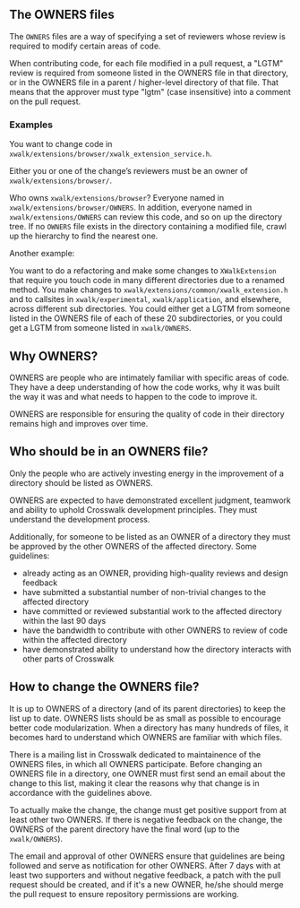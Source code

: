 ## The OWNERS files

The `OWNERS` files are a way of specifying a set of reviewers whose review is required to modify certain areas of code.

When contributing code, for each file modified in a pull request, a "LGTM" review is required from someone listed in the OWNERS file in that directory, or in the OWNERS file in a parent / higher-level directory of that file. That means that the approver must type "lgtm" (case insensitive) into a comment on the pull request.

### Examples 

You want to change code in `xwalk/extensions/browser/xwalk_extension_service.h`.

Either you or one of the change’s reviewers must be an owner of `xwalk/extensions/browser/`.

Who owns `xwalk/extensions/browser`? Everyone named in `xwalk/extensions/browser/OWNERS`. In addition, everyone named in `xwalk/extensions/OWNERS` can review this code, and so on up the directory tree. If no `OWNERS` file exists in the directory containing a modified file, crawl up the hierarchy to find the nearest one. 

Another example:

You want to do a refactoring and make some changes to `XWalkExtension` that require you touch code in many different directories due to a renamed method. You make changes to `xwalk/extensions/common/xwalk_extension.h` and to callsites in `xwalk/experimental`, `xwalk/application`, and elsewhere, across different sub directories. You could either get a LGTM from someone listed in the OWNERS file of each of these 20 subdirectories, or you could get a LGTM from someone listed in `xwalk/OWNERS`.

## Why OWNERS?

OWNERS are people who are intimately familiar with specific areas of code. They have a deep understanding of how the code works, why it was built the way it was and what needs to happen to the code to improve it.

OWNERS are responsible for ensuring the quality of code in their directory remains high and improves over time.

## Who should be in an OWNERS file?

Only the people who are actively investing energy in the improvement of a directory should be listed as OWNERS.

OWNERS are expected to have demonstrated excellent judgment, teamwork and ability to uphold Crosswalk development principles. They must understand the development process.

Additionally, for someone to be listed as an OWNER of a directory they must be approved by the other OWNERS of the affected directory. Some guidelines:

  * already acting as an OWNER, providing high-quality reviews and design feedback
  * have submitted a substantial number of non-trivial changes to the affected directory
  * have committed or reviewed substantial work to the affected directory within the last 90 days
  * have the bandwidth to contribute with other OWNERS to review of code within the affected directory
  * have demonstrated ability to understand how the directory interacts with other parts of Crosswalk

## How to change the OWNERS file?

It is up to OWNERS of a directory (and of its parent directories) to keep the list up to date. OWNERS lists should be as small as possible to encourage better code modularization. When a directory has many hundreds of files, it becomes hard to understand which OWNERS are familiar with which files.

There is a mailing list in Crosswalk dedicated to maintainence of the OWNERS files, in which all OWNERS participate. Before changing an OWNERS file in a directory, one OWNER must first send an email about the change to this list, making it clear the reasons why that change is in accordance with the guidelines above.

To actually make the change, the change must get positive support from at least other two OWNERS. If there is negative feedback on the change, the OWNERS of the parent directory have the final word (up to the `xwalk/OWNERS`).

The email and approval of other OWNERS ensure that guidelines are being followed and serve as notification for other OWNERS. After 7 days with at least two supporters and without negative feedback, a patch with the pull request should be created, and if it's a new OWNER, he/she should merge the pull request to ensure repository permissions are working.